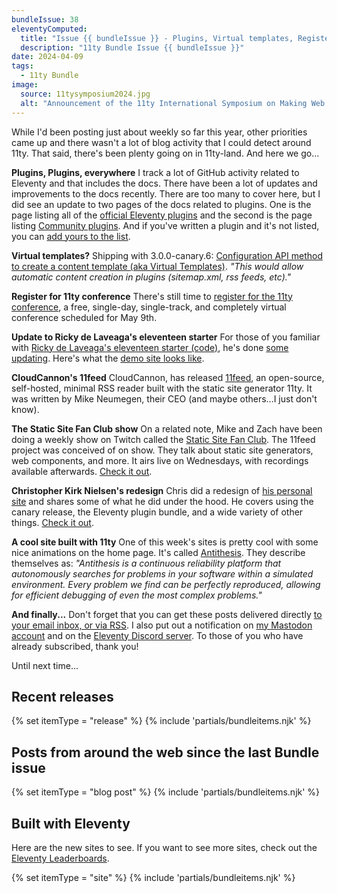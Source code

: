 ```yaml
---
bundleIssue: 38
eleventyComputed:
  title: "Issue {{ bundleIssue }} - Plugins, Virtual templates, Register for the 11ty conf, eleventeen starter update, 11feed, the Static Site Fan Club show, a redesign, a cool site...And 3 posts and 7 sites to see."
  description: "11ty Bundle Issue {{ bundleIssue }}"
date: 2024-04-09
tags:
  - 11ty Bundle
image:
  source: 11tysymposium2024.jpg
  alt: "Announcement of the 11ty International Symposium on Making Web Sites Real Good"
---
```


While I'd been posting just about weekly so far this year, other priorities came up and there wasn't a lot of blog activity that I could detect around 11ty. That said, there's been plenty going on in 11ty-land. And here we go...

**Plugins, Plugins, everywhere** I track a lot of GitHub activity related to Eleventy and that includes the docs. There have been a lot of updates and improvements to the docs recently. There are too many to cover here, but I did see an update to two pages of the docs related to plugins. One is the page listing all of the [official Eleventy plugins](https://www.11ty.dev/docs/plugins/official/) and the second is the page listing [Community plugins](https://www.11ty.dev/docs/plugins/community/). And if you've written a plugin and it's not listed, you can [add yours to the list](https://github.com/11ty/11ty-website/tree/main/src/_data/plugins#readme).

**Virtual templates?** Shipping with 3.0.0-canary.6: [Configuration API method to create a content template (aka Virtual Templates)](https://github.com/11ty/eleventy/issues/1612). _"This would allow automatic content creation in plugins (sitemap.xml, rss feeds, etc)."_

**Register for 11ty conference** There's still time to [register for the 11ty conference](https://conf.11ty.dev/), a free, single-day, single-track, and completely virtual conference scheduled for May 9th.

**Update to Ricky de Laveaga's eleventeen starter** For those of you familiar with [Ricky de Laveaga's eleventeen starter (code)](https://github.com/rdela/eleventeen), he's done [some updating](https://github.com/rdela/eleventeen/releases/tag/v9.2.2-alpha.5). Here's what the [demo site looks like](https://eleventeen.blog/).

**CloudCannon's 11feed** CloudCannon, has released [11feed](https://github.com/CloudCannon/11feed), an open-source, self-hosted, minimal RSS reader built with the static site generator 11ty. It was written by Mike Neumegen, their CEO (and maybe others...I just don't know).

**The Static Site Fan Club show** On a related note, Mike and Zach have been doing a weekly show on Twitch called the [Static Site Fan Club](https://www.twitch.tv/cloudcannoncms). The 11feed project was conceived of on show. They talk about static site generators, web components, and more. It airs live on Wednesdays, with recordings available afterwards. [Check it out](https://www.twitch.tv/cloudcannoncms).

**Christopher Kirk Nielsen's redesign** Chris did a redesign of [his personal site](https://chriskirknielsen.com/) and shares some of what he did under the hood. He covers using the canary release, the Eleventy plugin bundle, and a wide variety of other things. [Check it out](https://chriskirknielsen.com/blog/2024-redesign/).

**A cool site built with 11ty** One of this week's sites is pretty cool with some nice animations on the home page. It's called [Antithesis](https://antithesis.com/). They describe themselves as: _"Antithesis is a continuous reliability platform that autonomously searches for problems in your software within a simulated environment. Every problem we find can be perfectly reproduced, allowing for efficient debugging of even the most complex problems."_

**And finally...** Don't forget that you can get these posts delivered directly [to your email inbox, or via RSS](#newsletter-subscribe). I also put out a notification on [my Mastodon account](https://indieweb.social/@bobmonsour) and on the [Eleventy Discord server](https://www.11ty.dev/blog/discord/). To those of you who have already subscribed, thank you!

Until next time...

<div id="releases"></div>

## Recent releases

{% set itemType = "release" %}
{% include 'partials/bundleitems.njk' %}

<div id="newposts"></div>

## Posts from around the web since the last Bundle issue

{% set itemType = "blog post" %}
{% include 'partials/bundleitems.njk' %}

<div id="sites"></div>

## Built with Eleventy

Here are the new sites to see. If you want to see more sites, check out the [Eleventy Leaderboards](https://www.11ty.dev/speedlify/).

{% set itemType = "site" %}
{% include 'partials/bundleitems.njk' %}
